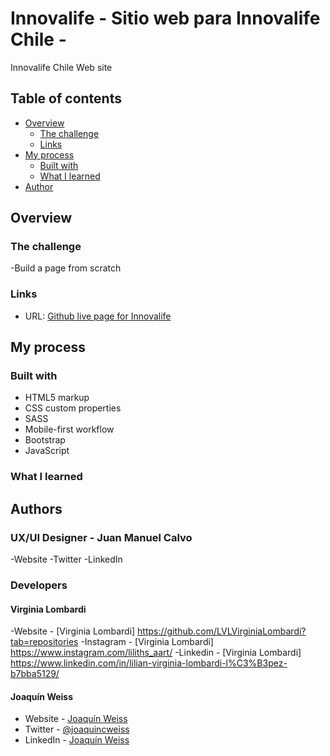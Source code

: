 # Innovalife - Sitio web para Innovalife Chile - 
Innovalife Chile Web site 

## Table of contents

- [Overview](#overview)
  - [The challenge](#the-challenge)
  - [Links](#links)
- [My process](#my-process)
  - [Built with](#built-with)
  - [What I learned](#what-i-learned)
- [Author](#author)

## Overview

### The challenge

-Build a page from scratch

### Links

- URL: [Github live page for Innovalife](https://github.com/JoacoCW/Innovalife)


## My process

### Built with

- HTML5 markup
- CSS custom properties
- SASS
- Mobile-first workflow
- Bootstrap
- JavaScript

### What I learned



## Authors

### UX/UI Designer - Juan Manuel Calvo
-Website
-Twitter
-LinkedIn

### Developers

#### Virginia Lombardi

-Website - [Virginia Lombardi] https://github.com/LVLVirginiaLombardi?tab=repositories
-Instagram - [Virginia Lombardi] https://www.instagram.com/liliths_aart/
-Linkedin - [Virginia Lombardi] https://www.linkedin.com/in/lilian-virginia-lombardi-l%C3%B3pez-b7bba5129/

#### Joaquín Weiss

- Website - [Joaquín Weiss](https://github.com/JoacoCW)
- Twitter - [@joaquincweiss](https://twitter.com/joaquincweiss)
- LinkedIn - [Joaquín Weiss](https://www.linkedin.com/in/joaquin-weiss-b3620076/)

